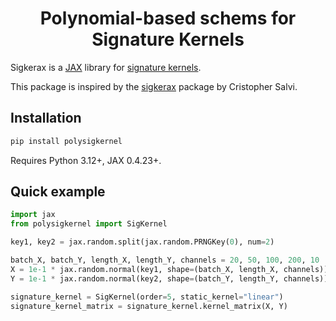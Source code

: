 <h1 align='center'>Polynomial-based schems for Signature Kernels</h1>

Sigkerax is a [JAX](https://github.com/google/jax) library for [signature kernels](https://arxiv.org/abs/2502.08470).

This package is inspired by the [sigkerax](https://github.com/crispitagorico/sigkerax) package by Cristopher Salvi.

## Installation

```bash
pip install polysigkernel
```

Requires Python 3.12+, JAX 0.4.23+.


## Quick example

```python
import jax
from polysigkernel import SigKernel

key1, key2 = jax.random.split(jax.random.PRNGKey(0), num=2)

batch_X, batch_Y, length_X, length_Y, channels = 20, 50, 100, 200, 10
X = 1e-1 * jax.random.normal(key1, shape=(batch_X, length_X, channels)).cumsum(axis=1)
Y = 1e-1 * jax.random.normal(key2, shape=(batch_Y, length_Y, channels)).cumsum(axis=1)

signature_kernel = SigKernel(order=5, static_kernel="linear")
signature_kernel_matrix = signature_kernel.kernel_matrix(X, Y)
```
